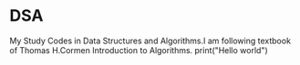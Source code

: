 # DSA
My Study Codes in Data Structures and Algorithms.I am following textbook of Thomas H.Cormen Introduction to Algorithms.
print("Hello world")
